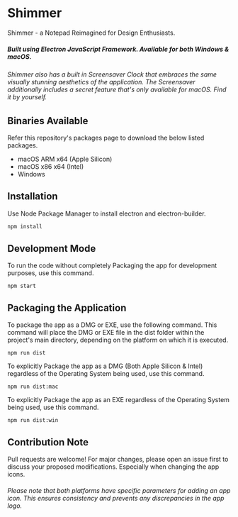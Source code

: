 # Shimmer

Shimmer - a Notepad Reimagined for Design Enthusiasts.

##### Built using Electron JavaScript Framework. Available for both Windows & macOS.

###### Shimmer also has a built in Screensaver Clock that embraces the same visually stunning aesthetics of the application. The Screensaver additionally includes a secret feature that's only available for macOS. Find it by yourself.

## Binaries Available

Refer this repository's packages page to download the below listed packages.

- macOS ARM x64 (Apple Silicon)
- macOS x86 x64 (Intel)
- Windows

## Installation

Use Node Package Manager to install electron and electron-builder.

```bash
npm install
```

## Development Mode

To run the code without completely Packaging the app for development purposes, use this command.

```
npm start
```

## Packaging the Application

To package the app as a DMG or EXE, use the following command. This command will place the DMG or EXE file in the dist folder within the project's main directory, depending on the platform on which it is executed.

```
npm run dist
```
To explicitly Package the app as a DMG (Both Apple Silicon & Intel) regardless of the Operating System being used, use this command.

```
npm run dist:mac
```

To explicitly Package the app as an EXE regardless of the Operating System being used, use this command.

```
npm run dist:win
```

## Contribution Note

Pull requests are welcome! For major changes, please open an issue first to discuss your proposed modifications. Especially when changing the app icons.

###### Please note that both platforms have specific parameters for adding an app icon. This ensures consistency and prevents any discrepancies in the app logo.
